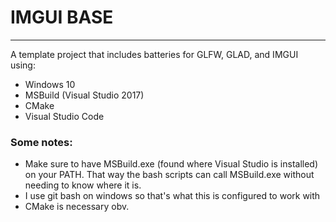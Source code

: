 # IMGUI BASE

---

A template project that includes batteries for GLFW, GLAD, and IMGUI using:

- Windows 10
- MSBuild (Visual Studio 2017)
- CMake
- Visual Studio Code


### Some notes:

- Make sure to have MSBuild.exe (found where Visual Studio is installed) on your PATH. That way the bash scripts can call MSBuild.exe without needing to know where it is.
- I use git bash on windows so that's what this is configured to work with
- CMake is necessary obv.
